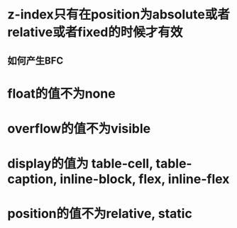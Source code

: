 # z-index只有在position为absolute或者relative或者fixed的时候才有效
## 如何产生BFC
   # float的值不为none
   # overflow的值不为visible
   # display的值为 table-cell, table-caption, inline-block, flex, inline-flex
   # position的值不为relative, static
   #
    
    
    
    
  